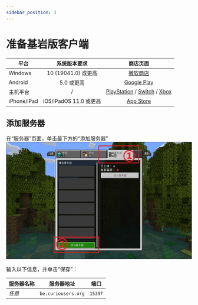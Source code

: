 ```yaml
---
sidebar_position: 3
---
```


# 准备基岩版客户端

| 平台     | 系统版本要求 | 商店页面
| ----------- | :-----: | :-----: |
| Windows     | 10 (19041.0) 或更高 | [微软商店](https://www.microsoft.com/p/minecraft-for-windows/9nblggh2jhxj)
| Android | 5.0 或更高 | [Google Play](https://play.google.com/store/apps/details?id=com.mojang.minecraftpe&hl=en_US) |
| 主机平台 | / | [PlayStation](https://www.playstation.com/games/minecraft/) / [Switch](https://www.nintendo.com/store/products/minecraft-switch/) / [Xbox](https://www.xbox.com/en-US/games/store/minecraft/9mvxmvt8zkwc)
| iPhone/iPad | iOS/iPadOS 11.0 或更高 | [App Store](https://apps.apple.com/app/minecraft/id479516143)

## 添加服务器

在“服务器”页面，单击最下方的“添加服务器”
![demo1](img/be-addsvr-1.webp)

输入以下信息，并单击“保存”：

| 服务器名称     | 服务器地址 | 端口 |
| ----------- | :-----: | :-----: |
| *任意*     | `be.curiousers.org` | `15397` |